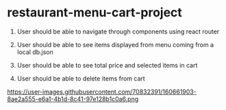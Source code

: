 # restaurant-menu-cart-project

1. User should be able to navigate through components using react router

2. User should be able to see items displayed from menu coming from a local db.json

3. User should be able to see total price and selected items in cart

4. User should be able to delete items from cart 

https://user-images.githubusercontent.com/70832391/160661903-8ae2a555-e6a1-4b1d-8c41-97e128b1c0a6.png

